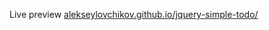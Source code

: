 Live preview [alekseylovchikov.github.io/jquery-simple-todo/](https://alekseylovchikov.github.io/jquery-simple-todo/)
